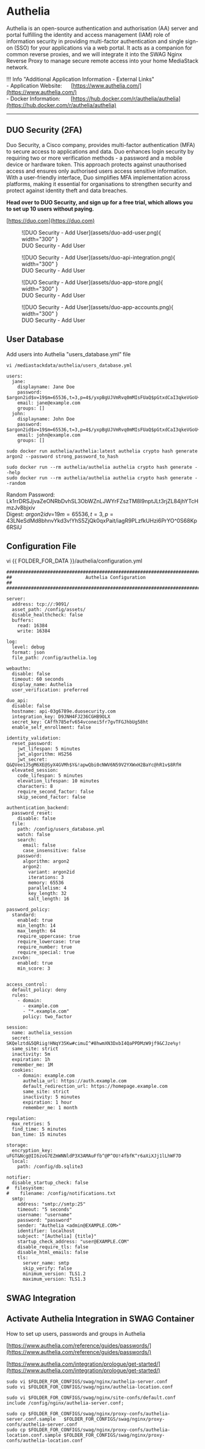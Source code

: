 # Authelia

Authelia is an open-source authentication and authorisation (AA) server and portal fulfilling the identity and access management (IAM) role of information security in providing multi-factor authentication and single sign-on (SSO) for your applications via a web portal. It acts as a companion for common reverse proxies, and we will integrate it into the SWAG Nginx Reverse Proxy to manage secure remote access into your home MediaStack network.

!!! Info "Additional Application Information - External Links"  
    - Application Website: &nbsp; &nbsp; &nbsp;[https://www.authelia.com/](https://www.authelia.com/)  
    - Docker Information: &nbsp; &nbsp; &nbsp; [https://hub.docker.com/r/authelia/authelia](https://hub.docker.com/r/authelia/authelia)  

---

## DUO Security (2FA)

Duo Security, a Cisco company, provides multi-factor authentication (MFA) to secure access to applications and data. Duo enhances login security by requiring two or more verification methods - a password and a mobile device or hardware token. This approach protects against unauthorised access and ensures only authorised users access sensitive information. With a user-friendly interface, Duo simplifies MFA implementation across platforms, making it essential for organisations to strengthen security and protect against identity theft and data breaches.  

**Head over to DUO Security, and sign up for a free trial, which allows you to set up 10 users without paying.**

[https://duo.com](https://duo.com)


<figure markdown>
  ![DUO Security - Add User](assets/duo-add-user.png){ width="300" }
  <figcaption>DUO Security - Add User</figcaption>
</figure>



<figure markdown>
  ![DUO Security - Add User](assets/duo-api-integration.png){ width="300" }
  <figcaption>DUO Security - Add User</figcaption>
</figure>


<figure markdown>
  ![DUO Security - Add User](assets/duo-app-store.png){ width="300" }
  <figcaption>DUO Security - Add User</figcaption>
</figure>

<figure markdown>
  ![DUO Security - Add User](assets/duo-app-accounts.png){ width="300" }
  <figcaption>DUO Security - Add User</figcaption>
</figure>



## User Database





Add users into Authelia "users_database.yml" file  
```
vi /mediastackdata/authelia/users_database.yml
```


```
users:
  jane:
    displayname: Jane Doe
    password: $argon2id$v=19$m=65536,t=3,p=4$/yxpBgUJVmRvq0mMIsFUaQ$pGtxdCaI3qkeVGoU+BGSb0pY1SHDxKkclRK5UINfISQ
    email: jane@example.com
    groups: []
  john:
    displayname: John Doe
    password: $argon2id$v=19$m=65536,t=3,p=4$/yxpBgUJVmRvq0mMIsFUaQ$pGtxdCaI3qkeVGoU+BGSb0pY1SHDxKkclRK5UINfISQ
    email: john@example.com
    groups: []
```

```
sudo docker run authelia/authelia:latest authelia crypto hash generate argon2 --password strong_password_to_hash  
```

```
sudo docker run --rm authelia/authelia authelia crypto hash generate --help  
sudo docker run --rm authelia/authelia authelia crypto hash generate --random  
```
Random Password: Lk1rrDRSJjvaZeONRbDvhSL3ObWZnLJWYrFZszTM8l9nptJLt3rjZL84jhYTcHmzJv8bjxiv  
Digest: $argon2id$v=19$m=65536,t=3,p=4$3LNeSdMd8bhnvYkd3v!YhS5ZjQk0qxPait/iagR9PLzfkUHzi6PrYO^0S68Kp6RSiU  




## Configuration File



vi {{ FOLDER_FOR_DATA }}/authelia/configuration.yml

```
###############################################################################
##                           Authelia Configuration                          ##
###############################################################################

server:
  address: tcp://:9091/
  asset_path: /config/assets/
  disable_healthcheck: false
  buffers:
    read: 16384
    write: 16384

log:
  level: debug
  format: json
  file_path: /config/authelia.log

webauthn:
  disable: false
  timeout: 60 seconds
  display_name: Authelia
  user_verification: preferred

duo_api:
  disable: false
  hostname: api-03g6789e.duosecurity.com
  integration_key: D9JNH4FJ236CGHB9OLX
  secret_key: CAffh785efv654vconei5fr7gvTFGJhbUg58ht
  enable_self_enrollment: false

identity_validation:
  reset_password:
    jwt_lifespan: 5 minutes
    jwt_algorithm: HS256
    jwt_secret: Q&QVee1J5gM6XE@SyX4GVMh$Y&!apwQbi0cNWV6N59V2YXWxH2BaYc@hR1v$8RfH
  elevated_session:
    code_lifespan: 5 minutes
    elevation_lifespan: 10 minutes
    characters: 8
    require_second_factor: false
    skip_second_factor: false

authentication_backend:
  password_reset:
    disable: false
  file:
    path: /config/users_database.yml
    watch: false
    search:
      email: false
      case_insensitive: false
    password:
      algorithm: argon2
      argon2:
        variant: argon2id
        iterations: 3
        memory: 65536
        parallelism: 4
        key_length: 32
        salt_length: 16

password_policy:
  standard:
    enabled: true
    min_length: 14
    max_length: 64
    require_uppercase: true
    require_lowercase: true
    require_number: true
    require_special: true
  zxcvbn:
    enabled: true
    min_score: 3


access_control:
  default_policy: deny
  rules:
    - domain:
      - example.com
      - "*.example.com"
      policy: two_factor

session:
  name: authelia_session
  secret: SKQelztd&5QRiig!HNqY35Kw#cimuI^#8hwmXN3DxbI4QaPPDMzW9jf9&CJze%y!
  same_site: strict
  inactivity: 5m
  expiration: 1h
  remember_me: 1M
  cookies:
    - domain: example.com
      authelia_url: https://auth.example.com
      default_redirection_url: https://homepage.example.com
      same_site: strict
      inactivity: 5 minutes
      expiration: 1 hour
      remember_me: 1 month

regulation:
  max_retries: 5
  find_time: 5 minutes
  ban_time: 15 minutes

storage:
  encryption_key: uFGT&Ncg@II6zoG7EZmWNNldP3X3AMAuFfb^@P^OU!4fbfK^r6aXiXJj1lLhWF7D
  local:
    path: /config/db.sqlite3

notifier:
  disable_startup_check: false
#  filesystem:
#    filename: /config/notifications.txt
  smtp:
    address: "smtp://smtp:25"
    timeout: "5 seconds"
    username: "username"
    password: "password"
    sender: "Authelia <admin@EXAMPLE.COM>"
    identifier: localhost
    subject: "[Authelia] {title}"
    startup_check_address: "user@EXAMPLE.COM"
    disable_require_tls: false
    disable_html_emails: false
    tls:
      server_name: smtp
      skip_verify: false
      minimum_version: TLS1.2
      maximum_version: TLS1.3
```


## SWAG Integration




## Activate Authelia Integration in SWAG Container

How to set up users, passwords and groups in Authelia  

[https://www.authelia.com/reference/guides/passwords/](https://www.authelia.com/reference/guides/passwords/)  


[https://www.authelia.com/integration/prologue/get-started/](https://www.authelia.com/integration/prologue/get-started/)  


```
sudo vi $FOLDER_FOR_CONFIGS/swag/nginx/authelia-server.conf
sudo vi $FOLDER_FOR_CONFIGS/swag/nginx/authelia-location.conf

sudo vi $FOLDER_FOR_CONFIGS/swag/nginx/site-confs/default.conf
include /config/nginx/authelia-server.conf;

sudo cp $FOLDER_FOR_CONFIGS/swag/nginx/proxy-confs/authelia-server.conf.sample   $FOLDER_FOR_CONFIGS/swag/nginx/proxy-confs/authelia-server.conf
sudo cp $FOLDER_FOR_CONFIGS/swag/nginx/proxy-confs/authelia-location.conf.sample $FOLDER_FOR_CONFIGS/swag/nginx/proxy-confs/authelia-location.conf
```









